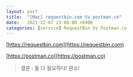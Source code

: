 ```yaml
---
layout: post
title:  "[Mac] requestbin.com Vs postman.co"
date:   2021-12-07 23:00:00 +0900
categories: [service] RequestBin Vs Postman.co
---
```


[https://requestbin.com](https://requestbin.com)

[https://postman.co](https://postman.co)

> 결론 : 둘 다 필요하다! 완소!  


